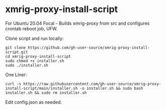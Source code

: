 # xmrig-proxy-install-script
For Ubuntu 20.04 Focal - 
Builds xmrig-proxy from src and configures crontab reboot job, UFW.

Clone script and run locally:
```
git clone https://github.com/gh-user-source/xmrig-proxy-install-script.git
cd xmrig-proxy-install-script
sudo chmod +x installer.sh
sudo ./installer.sh
```

One Liner:
```
curl -s https://raw.githubusercontent.com/gh-user-source/xmrig-proxy-install-script/main/installer.sh -o installer.sh && sudo bash installer.sh && sudo rm installer.sh
```

Edit config.json as needed.
